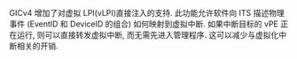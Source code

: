 
GICv4 增加了对虚拟 LPI(vLPI)直接注入的支持. 此功能允许软件向 ITS 描述物理事件 (EventID 和 DeviceID 的组合) 如何映射到虚拟中断. 如果中断目标的 vPE 正在运行, 则可以直接转发虚拟中断, 而无需先进入管理程序. 这可以减少与虚拟化中断相关的开销.
